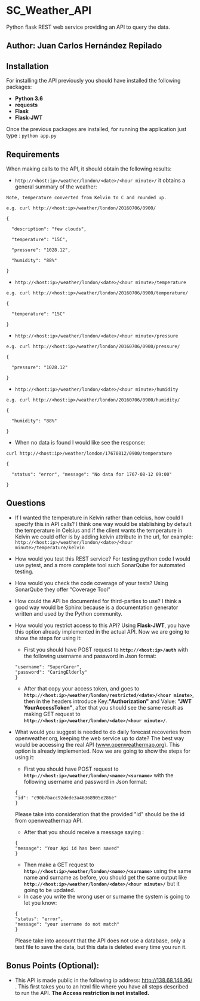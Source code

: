 # SC_Weather_API

Python flask REST web service providing an API to query the data.

## Author:  Juan Carlos Hernández Repilado

## Installation

For installing the API previously you should have installed the following packages:

* **Python 3.6**
* **requests**
* **Flask**
* **Flask-JWT**

Once the previous packages are installed, for running the application just type : ```python app.py ```

## Requirements

When making calls to the API, it should obtain the following results:

* ```http://<host:ip>/weather/london/<date>/<hour minute>/``` it obtains a general summary of the weather:

```
Note, temperature converted from Kelvin to C and rounded up.

e.g. curl http://<host:ip>/weather/london/20160706/0900/

{

  "description": "few clouds",

  "temperature": "15C",

  "pressure": "1028.12",

  "humidity": "88%"

}
```
* ```http://<host:ip>/weather/london/<date>/<hour minute>/temperature```

```
e.g. curl http://<host:ip>/weather/london/20160706/0900/temperature/

{

  "temperature": "15C"

}
```
* ```http://<host:ip>/weather/london/<date>/<hour minute>/pressure```

```
e.g. curl http://<host:ip>/weather/london/20160706/0900/pressure/

{

  "pressure": "1028.12"

}
```
* ```http://<host:ip>/weather/london/<date>/<hour minute>/humidity```

```
e.g. curl http://<host:ip>/weather/london/20160706/0900/humidity/

{

  "humidity": "88%"

}
```
* When no data is found I would like see the response:

```
curl http://<host:ip>/weather/london/17670812/0900/temperature

{

  "status": "error", "message": "No data for 1767-08-12 09:00"

}
```
## Questions

* If I wanted the temperature in Kelvin rather than celcius, how could I specify this in API calls?
I think one way would be stablishing by default the temperature in Celsius and if the client wants the temperature in Kelvin we could offer is by adding kelvin attribute in the url, for example: ```http://<host:ip>/weather/london/<date>/<hour minute>/temperature/kelvin```
* How would you test this REST service?
For testing python code I would use pytest, and a more complete tool such SonarQube for automated testing.
* How would you check the code coverage of your tests?
Using SonarQube they offer "Coverage Tool"
* How could the API be documented for third-parties to use?
I think a good way would be Sphinx because is a documentation generator written and used by the Python community.
* How would you restrict access to this API?
Using **Flask-JWT**, you have this option already implemented in the actual API. Now we are going to show the steps for using it:

    *  First you should have POST request to
    **``` http://<host:ip>/auth ```** with the following username and password in Json format:
    ```    {
	"username": "SuperCarer",
	"password": "CaringElderly"
    }
    ```
    
    * After that copy your access token, and goes to **``` http://<host:ip>/weather/london/restricted/<date>/<hour minute> ```**, then in the headers introduce Key:**"Authorization"** and Value: **"JWT YourAccessToken"**, after that you should see the same result as making GET request to **```http://<host:ip>/weather/london/<date>/<hour minute>/```**.

* What would you suggest is needed to do daily forecast recoveries from openweather.org, keeping the web service up to date?
The best way would be accessing the real API (www.openweathermap.org). This option is already implemented. Now we are going to show the steps for using it:

    * First you should have POST request to
    **``` http://<host:ip>/weather/london/<name>/<surname> ```** with the following username and password in Json format:
    ```
    {
	"id": "c90b7bacc92dede3a46368905e286e"
    }
    ```
    Please take into consideration that the provided "id" should be the id from openweathermap API.
    
    * After that you should receive a message saying :
    ```
    {
    "message": "Your Api id has been saved"
    }
    ```
    * Then make a GET request to **``` http://<host:ip>/weather/london/<name>/<surname> ```** using the same name and surname as before, you should get the same output like **```http://<host:ip>/weather/london/<date>/<hour minute>/```** but it going to be updated.
    * In case you write the wrong user or surname the system is going to let you know:
    ```
    {
    "status": "error",
    "message": "your username do not match"
    }
    ```
    Please take into account that the API does not use a database, only a text file to save the data, but this data is deleted every time you run it.
    
## Bonus Points (Optional):

* This API is made public in the following ip address: http://138.68.146.96/ . This first takes you to an html file where you have all steps described to run the API. **The Access restriction is not installed.**
